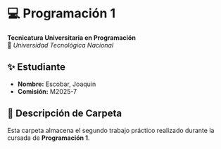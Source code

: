 # 💻 Programación 1  
**Tecnicatura Universitaria en Programación**  
📍 *Universidad Tecnológica Nacional*  

## ✨ Estudiante  
- **Nombre:** Escobar, Joaquin
- **Comisión:** M2025-7 
## 📂 Descripción de Carpeta
Esta carpeta almacena el segundo trabajo práctico realizado durante la cursada de **Programación 1**.  